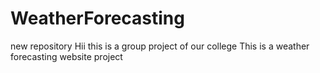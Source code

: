 # WeatherForecasting
new repository 
Hii this is a group project of our college
This is a weather forecasting website project
